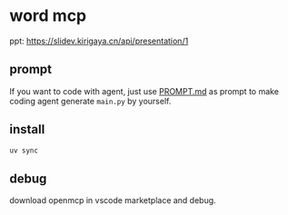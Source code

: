 # word mcp

ppt: https://slidev.kirigaya.cn/api/presentation/1

## prompt

If you want to code with agent, just use [PROMPT.md](./PROMPT.md) as prompt to make coding agent generate `main.py` by yourself.

## install

```bash
uv sync
```

## debug

download openmcp in vscode marketplace and debug.